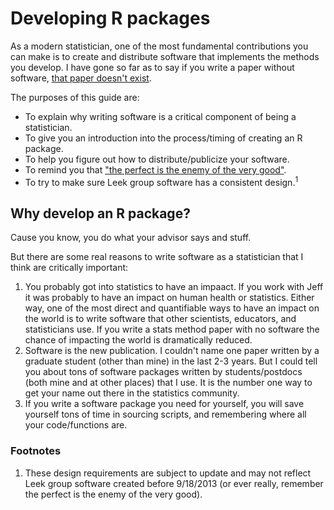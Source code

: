 Developing R packages
================

As a modern statistician, one of the most fundamental contributions you can make is to create and distribute
software that implements the methods you develop. I have gone so far as to say if you write a paper without
software, [that paper doesn't exist](http://simplystatistics.org/2013/01/23/statisticians-and-computer-scientists-if-there-is-no-code-there-is-no-paper/).

The purposes of this guide are:

* To explain why writing software is a critical component of being a statistician.
* To give you an introduction into the process/timing of creating an R package.
* To help you figure out how to distribute/publicize your software.
* To remind you that ["the perfect is the enemy of the very good"](http://en.wikipedia.org/wiki/Perfect_is_the_enemy_of_good).
* To try to make sure Leek group software has a consistent design.<sup>1</sup>


Why develop an R package?
--------------------

Cause you know, you do what your advisor says and stuff.

But there are some real reasons to write software as a statistician that I think are critically important:

1. You probably got into statistics to have an impaact. If you work with Jeff it was probably to have an impact 
on human health or statistics. Either way, one of the most direct and quantifiable ways to have an impact on the
world is to write software that other scientists, educators, and statisticians use. If you write a stats method paper
with no software the chance of impacting the world is dramatically reduced. 
2. Software is the new publication. I couldn't name one paper written by a graduate student (other than mine) in the
last 2-3 years. But I could tell you about tons of software packages written by students/postdocs (both mine and at
other places) that I use. It is the number one way to get your name out there in the statistics community. 
3. If you write a software package you need for yourself, you will save yourself tons of time in sourcing scripts,
and remembering where all your code/functions are. 







### Footnotes

1. These design requirements are subject to update and may not reflect Leek group software created before 9/18/2013 
(or ever really, remember the perfect is the enemy of the very good).


